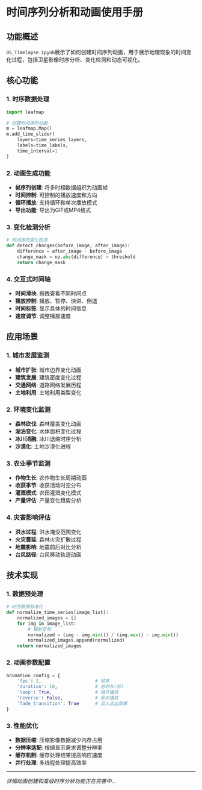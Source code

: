 # 时间序列分析和动画使用手册

## 功能概述

`05_Timelapse.ipynb`展示了如何创建时间序列动画，用于展示地理现象的时间变化过程，包括卫星影像时序分析、变化检测和动态可视化。

## 核心功能

### 1. 时序数据处理
```python
import leafmap

# 创建时间序列动画
m = leafmap.Map()
m.add_time_slider(
    layers=time_series_layers,
    labels=time_labels,
    time_interval=1
)
```

### 2. 动画生成功能
- **帧序列创建**: 将多时相数据组织为动画帧
- **时间控制**: 可控制的播放速度和方向
- **循环播放**: 支持循环和单次播放模式
- **导出功能**: 导出为GIF或MP4格式

### 3. 变化检测分析
```python
# 时间序列变化检测
def detect_changes(before_image, after_image):
    difference = after_image - before_image
    change_mask = np.abs(difference) > threshold
    return change_mask
```

### 4. 交互式时间轴
- **时间滑块**: 拖拽查看不同时间点
- **播放控制**: 播放、暂停、快进、倒退
- **时间标签**: 显示具体的时间信息
- **速度调节**: 调整播放速度

## 应用场景

### 1. 城市发展监测
- **城市扩张**: 城市边界变化动画
- **建筑发展**: 建筑密度变化过程
- **交通网络**: 道路网络发展历程
- **土地利用**: 土地利用类型变化

### 2. 环境变化监测
- **森林砍伐**: 森林覆盖变化动画
- **湖泊变化**: 水体面积变化过程
- **冰川消融**: 冰川退缩时序分析
- **沙漠化**: 土地沙漠化进程

### 3. 农业季节监测
- **作物生长**: 农作物生长周期动画
- **收获季节**: 收获活动时空分布
- **灌溉模式**: 农田灌溉变化模式
- **产量评估**: 产量变化趋势分析

### 4. 灾害影响评估
- **洪水过程**: 洪水淹没范围变化
- **火灾蔓延**: 森林火灾扩散过程
- **地震影响**: 地震前后对比分析
- **台风路径**: 台风移动轨迹动画

## 技术实现

### 1. 数据预处理
```python
# 时序数据标准化
def normalize_time_series(image_list):
    normalized_images = []
    for img in image_list:
        # 辐射定标
        normalized = (img - img.min()) / (img.max() - img.min())
        normalized_images.append(normalized)
    return normalized_images
```

### 2. 动画参数配置
```python
animation_config = {
    'fps': 2,                    # 帧率
    'duration': 10,              # 总时长(秒)
    'loop': True,                # 循环播放
    'reverse': False,            # 反向播放
    'fade_transition': True      # 淡入淡出效果
}
```

### 3. 性能优化
- **数据压缩**: 压缩影像数据减少内存占用
- **分辨率适配**: 根据显示需求调整分辨率
- **缓存机制**: 缓存处理结果提高响应速度
- **并行处理**: 多线程处理提高效率

---

*详细动画创建和高级时序分析功能正在完善中...*

